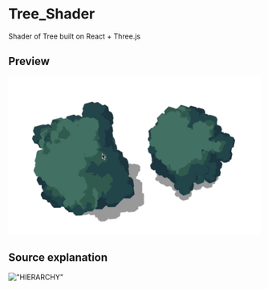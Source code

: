 # Tree_Shader
Shader of Tree built on React + Three.js

## Preview
!["PREVIEW"](https://github.com/VitaliyStels/tree_shader/blob/main/images/tree_preview.png)

## Source explanation
!["HIERARCHY"](https://github.com/VitaliyStels/tree_shader/blob/main/tree_hierarchy.png)
